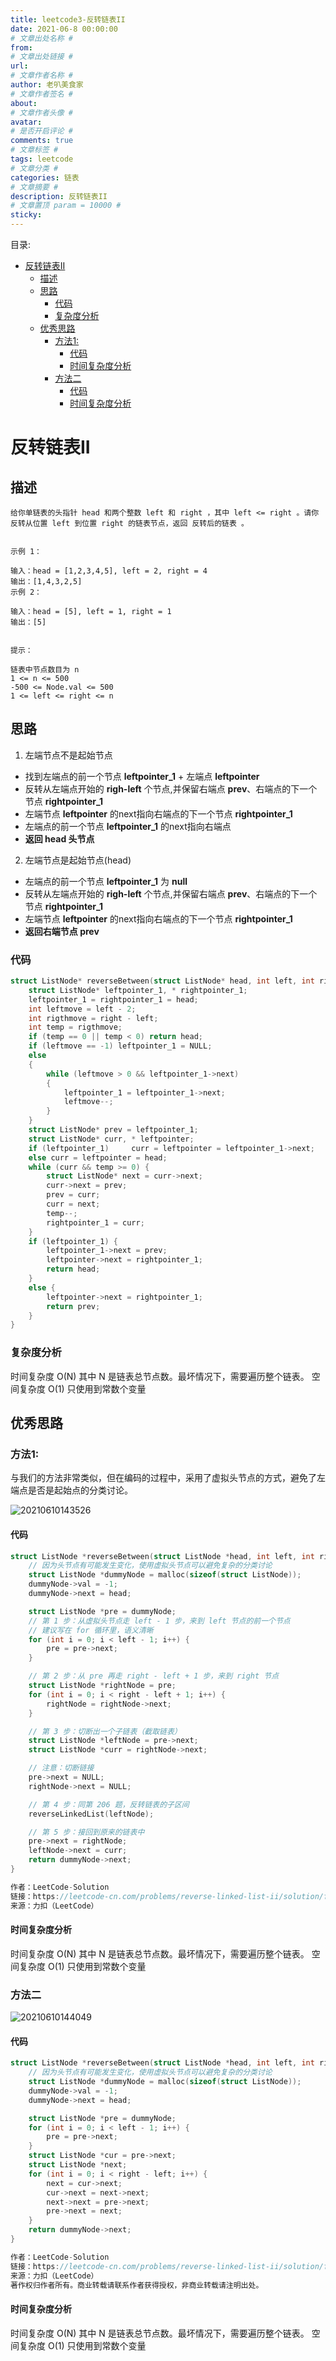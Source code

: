 ```yaml
---
title: leetcode3-反转链表II
date: 2021-06-8 00:00:00
# 文章出处名称 #
from: 
# 文章出处链接 #
url: 
# 文章作者名称 #
author: 老叭美食家
# 文章作者签名 #
about: 
# 文章作者头像 #
avatar: 
# 是否开启评论 #
comments: true
# 文章标签 #
tags: leetcode
# 文章分类 #
categories: 链表
# 文章摘要 #
description: 反转链表II
# 文章置顶 param = 10000 #
sticky: 
---
```


目录:
- [反转链表II](#反转链表ii)
  - [描述](#描述)
  - [思路](#思路)
    - [代码](#代码)
    - [复杂度分析](#复杂度分析)
  - [优秀思路](#优秀思路)
    - [方法1:](#方法1)
      - [代码](#代码-1)
      - [时间复杂度分析](#时间复杂度分析)
    - [方法二](#方法二)
      - [代码](#代码-2)
      - [时间复杂度分析](#时间复杂度分析-1)


# 反转链表II

## 描述

```
给你单链表的头指针 head 和两个整数 left 和 right ，其中 left <= right 。请你反转从位置 left 到位置 right 的链表节点，返回 反转后的链表 。
 

示例 1：

输入：head = [1,2,3,4,5], left = 2, right = 4
输出：[1,4,3,2,5]
示例 2：

输入：head = [5], left = 1, right = 1
输出：[5]
 

提示：

链表中节点数目为 n
1 <= n <= 500
-500 <= Node.val <= 500
1 <= left <= right <= n
```

## 思路

1. 左端节点不是起始节点

- 找到左端点的前一个节点 **leftpointer_1** + 左端点 **leftpointer**
- 反转从左端点开始的 **righ-left** 个节点,并保留右端点 **prev**、右端点的下一个节点 **rightpointer_1**
- 左端节点 **leftpointer** 的next指向右端点的下一个节点 **rightpointer_1**
- 左端点的前一个节点 **leftpointer_1** 的next指向右端点 
- **返回 head 头节点**

2. 左端节点是起始节点(head)

- 左端点的前一个节点 **leftpointer_1** 为 **null**
- 反转从左端点开始的 **righ-left** 个节点,并保留右端点 **prev**、右端点的下一个节点 **rightpointer_1**
- 左端节点 **leftpointer** 的next指向右端点的下一个节点 **rightpointer_1**
- **返回右端节点 **prev****

### 代码

```C
struct ListNode* reverseBetween(struct ListNode* head, int left, int right) {
    struct ListNode* leftpointer_1, * rightpointer_1;
    leftpointer_1 = rightpointer_1 = head;
    int leftmove = left - 2;
    int rigthmove = right - left;
    int temp = rigthmove;
    if (temp == 0 || temp < 0) return head;
    if (leftmove == -1) leftpointer_1 = NULL;
    else
    {
        while (leftmove > 0 && leftpointer_1->next)
        {
            leftpointer_1 = leftpointer_1->next;
            leftmove--;
        }
    }
    struct ListNode* prev = leftpointer_1;
    struct ListNode* curr, * leftpointer;
    if (leftpointer_1)     curr = leftpointer = leftpointer_1->next;
    else curr = leftpointer = head;
    while (curr && temp >= 0) {
        struct ListNode* next = curr->next;
        curr->next = prev;
        prev = curr;
        curr = next;
        temp--;
        rightpointer_1 = curr;
    }
    if (leftpointer_1) {
        leftpointer_1->next = prev;
        leftpointer->next = rightpointer_1;
        return head;
    }
    else {
        leftpointer->next = rightpointer_1;
        return prev;
    }
}
```

### 复杂度分析

时间复杂度 O(N) 其中 N 是链表总节点数。最坏情况下，需要遍历整个链表。
空间复杂度 O(1) 只使用到常数个变量

## 优秀思路

### 方法1:

与我们的方法非常类似，但在编码的过程中，采用了虚拟头节点的方式，避免了左端点是否是起始点的分类讨论。

![20210610143526](https://laoba-1304292449.cos.ap-chengdu.myqcloud.com/img/20210610143526.png)

#### 代码

```C
struct ListNode *reverseBetween(struct ListNode *head, int left, int right) {
    // 因为头节点有可能发生变化，使用虚拟头节点可以避免复杂的分类讨论
    struct ListNode *dummyNode = malloc(sizeof(struct ListNode));
    dummyNode->val = -1;
    dummyNode->next = head;

    struct ListNode *pre = dummyNode;
    // 第 1 步：从虚拟头节点走 left - 1 步，来到 left 节点的前一个节点
    // 建议写在 for 循环里，语义清晰
    for (int i = 0; i < left - 1; i++) {
        pre = pre->next;
    }

    // 第 2 步：从 pre 再走 right - left + 1 步，来到 right 节点
    struct ListNode *rightNode = pre;
    for (int i = 0; i < right - left + 1; i++) {
        rightNode = rightNode->next;
    }

    // 第 3 步：切断出一个子链表（截取链表）
    struct ListNode *leftNode = pre->next;
    struct ListNode *curr = rightNode->next;

    // 注意：切断链接
    pre->next = NULL;
    rightNode->next = NULL;

    // 第 4 步：同第 206 题，反转链表的子区间
    reverseLinkedList(leftNode);

    // 第 5 步：接回到原来的链表中
    pre->next = rightNode;
    leftNode->next = curr;
    return dummyNode->next;
}

作者：LeetCode-Solution
链接：https://leetcode-cn.com/problems/reverse-linked-list-ii/solution/fan-zhuan-lian-biao-ii-by-leetcode-solut-teyq/
来源：力扣（LeetCode）
```

#### 时间复杂度分析

时间复杂度 O(N) 其中 N 是链表总节点数。最坏情况下，需要遍历整个链表。
空间复杂度 O(1) 只使用到常数个变量

### 方法二

![20210610144049](https://laoba-1304292449.cos.ap-chengdu.myqcloud.com/img/20210610144049.png)

#### 代码

```C
struct ListNode *reverseBetween(struct ListNode *head, int left, int right) {
    // 因为头节点有可能发生变化，使用虚拟头节点可以避免复杂的分类讨论
    struct ListNode *dummyNode = malloc(sizeof(struct ListNode));
    dummyNode->val = -1;
    dummyNode->next = head;

    struct ListNode *pre = dummyNode;
    for (int i = 0; i < left - 1; i++) {
        pre = pre->next;
    }
    struct ListNode *cur = pre->next;
    struct ListNode *next;
    for (int i = 0; i < right - left; i++) {
        next = cur->next;
        cur->next = next->next;
        next->next = pre->next;
        pre->next = next;
    }
    return dummyNode->next;
}

作者：LeetCode-Solution
链接：https://leetcode-cn.com/problems/reverse-linked-list-ii/solution/fan-zhuan-lian-biao-ii-by-leetcode-solut-teyq/
来源：力扣（LeetCode）
著作权归作者所有。商业转载请联系作者获得授权，非商业转载请注明出处。
```

#### 时间复杂度分析

时间复杂度 O(N) 其中 N 是链表总节点数。最坏情况下，需要遍历整个链表。
空间复杂度 O(1) 只使用到常数个变量
